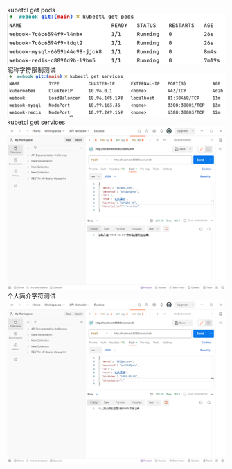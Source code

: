  kubetcl get pods ![Image text](https://github.com/cgy111/basic-go/blob/50d24e3729cf34919bd7b8a0154537efb5c0f453/Homework/img-folder/get%20pods.png)
 昵称字符限制测试 ![Image text](https://github.com/cgy111/basic-go/blob/986493960b54de7713ef2ccd11a97002347b800d/Homework/img-folder/get%20services.jpg)
  kubetcl get services ![Image text](https://github.com/cgy111/basic-go/blob/ff4f32bb0a615716195d0cd754ce47f0aa8401b7/Homework/Week2/img-folder/%E7%94%9F%E6%97%A5%E6%97%A5%E6%9C%9F%E6%A0%BC%E5%BC%8F%E6%B5%8B%E8%AF%95.png)
 个人简介字符测试 ![Image text](https://github.com/cgy111/basic-go/blob/ff4f32bb0a615716195d0cd754ce47f0aa8401b7/Homework/Week2/img-folder/%E4%B8%AA%E4%BA%BA%E7%AE%80%E4%BB%8B%E5%AD%97%E7%AC%A6%E9%99%90%E5%88%B6%E6%B5%8B%E8%AF%95.png)
